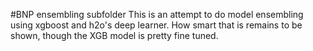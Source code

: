 #BNP ensembling subfolder 
This is an attempt to do model ensembling using xgboost and h2o's deep learner. How smart that is remains to be shown, though the XGB model is pretty fine tuned.
